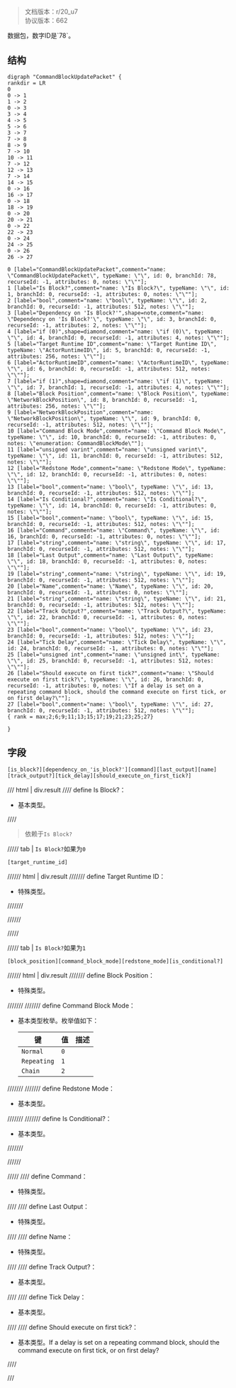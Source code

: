 # <!-- md:samp CommandBlockUpdatePacket -->

> 文档版本：r/20_u7<br/>协议版本：662

<!-- md:samp CommandBlockUpdatePacket -->数据包，数字ID是`78`。

## 结构

```viz
digraph "CommandBlockUpdatePacket" {
rankdir = LR
0
0 -> 1
1 -> 2
0 -> 3
3 -> 4
4 -> 5
5 -> 6
3 -> 7
7 -> 8
8 -> 9
7 -> 10
10 -> 11
7 -> 12
12 -> 13
7 -> 14
14 -> 15
0 -> 16
16 -> 17
0 -> 18
18 -> 19
0 -> 20
20 -> 21
0 -> 22
22 -> 23
0 -> 24
24 -> 25
0 -> 26
26 -> 27

0 [label="CommandBlockUpdatePacket",comment="name: \"CommandBlockUpdatePacket\", typeName: \"\", id: 0, branchId: 78, recurseId: -1, attributes: 0, notes: \"\""];
1 [label="Is Block?",comment="name: \"Is Block?\", typeName: \"\", id: 1, branchId: 0, recurseId: -1, attributes: 0, notes: \"\""];
2 [label="bool",comment="name: \"bool\", typeName: \"\", id: 2, branchId: 0, recurseId: -1, attributes: 512, notes: \"\""];
3 [label="Dependency on 'Is Block?'",shape=note,comment="name: \"Dependency on 'Is Block?'\", typeName: \"\", id: 3, branchId: 0, recurseId: -1, attributes: 2, notes: \"\""];
4 [label="if (0)",shape=diamond,comment="name: \"if (0)\", typeName: \"\", id: 4, branchId: 0, recurseId: -1, attributes: 4, notes: \"\""];
5 [label="Target Runtime ID",comment="name: \"Target Runtime ID\", typeName: \"ActorRuntimeID\", id: 5, branchId: 0, recurseId: -1, attributes: 256, notes: \"\""];
6 [label="ActorRuntimeID",comment="name: \"ActorRuntimeID\", typeName: \"\", id: 6, branchId: 0, recurseId: -1, attributes: 512, notes: \"\""];
7 [label="if (1)",shape=diamond,comment="name: \"if (1)\", typeName: \"\", id: 7, branchId: 1, recurseId: -1, attributes: 4, notes: \"\""];
8 [label="Block Position",comment="name: \"Block Position\", typeName: \"NetworkBlockPosition\", id: 8, branchId: 0, recurseId: -1, attributes: 256, notes: \"\""];
9 [label="NetworkBlockPosition",comment="name: \"NetworkBlockPosition\", typeName: \"\", id: 9, branchId: 0, recurseId: -1, attributes: 512, notes: \"\""];
10 [label="Command Block Mode",comment="name: \"Command Block Mode\", typeName: \"\", id: 10, branchId: 0, recurseId: -1, attributes: 0, notes: \"enumeration: CommandBlockMode\""];
11 [label="unsigned varint",comment="name: \"unsigned varint\", typeName: \"\", id: 11, branchId: 0, recurseId: -1, attributes: 512, notes: \"\""];
12 [label="Redstone Mode",comment="name: \"Redstone Mode\", typeName: \"\", id: 12, branchId: 0, recurseId: -1, attributes: 0, notes: \"\""];
13 [label="bool",comment="name: \"bool\", typeName: \"\", id: 13, branchId: 0, recurseId: -1, attributes: 512, notes: \"\""];
14 [label="Is Conditional?",comment="name: \"Is Conditional?\", typeName: \"\", id: 14, branchId: 0, recurseId: -1, attributes: 0, notes: \"\""];
15 [label="bool",comment="name: \"bool\", typeName: \"\", id: 15, branchId: 0, recurseId: -1, attributes: 512, notes: \"\""];
16 [label="Command",comment="name: \"Command\", typeName: \"\", id: 16, branchId: 0, recurseId: -1, attributes: 0, notes: \"\""];
17 [label="string",comment="name: \"string\", typeName: \"\", id: 17, branchId: 0, recurseId: -1, attributes: 512, notes: \"\""];
18 [label="Last Output",comment="name: \"Last Output\", typeName: \"\", id: 18, branchId: 0, recurseId: -1, attributes: 0, notes: \"\""];
19 [label="string",comment="name: \"string\", typeName: \"\", id: 19, branchId: 0, recurseId: -1, attributes: 512, notes: \"\""];
20 [label="Name",comment="name: \"Name\", typeName: \"\", id: 20, branchId: 0, recurseId: -1, attributes: 0, notes: \"\""];
21 [label="string",comment="name: \"string\", typeName: \"\", id: 21, branchId: 0, recurseId: -1, attributes: 512, notes: \"\""];
22 [label="Track Output?",comment="name: \"Track Output?\", typeName: \"\", id: 22, branchId: 0, recurseId: -1, attributes: 0, notes: \"\""];
23 [label="bool",comment="name: \"bool\", typeName: \"\", id: 23, branchId: 0, recurseId: -1, attributes: 512, notes: \"\""];
24 [label="Tick Delay",comment="name: \"Tick Delay\", typeName: \"\", id: 24, branchId: 0, recurseId: -1, attributes: 0, notes: \"\""];
25 [label="unsigned int",comment="name: \"unsigned int\", typeName: \"\", id: 25, branchId: 0, recurseId: -1, attributes: 512, notes: \"\""];
26 [label="Should execute on first tick?",comment="name: \"Should execute on first tick?\", typeName: \"\", id: 26, branchId: 0, recurseId: -1, attributes: 0, notes: \"If a delay is set on a repeating command block, should the command execute on first tick, or on first delay?\""];
27 [label="bool",comment="name: \"bool\", typeName: \"\", id: 27, branchId: 0, recurseId: -1, attributes: 512, notes: \"\""];
{ rank = max;2;6;9;11;13;15;17;19;21;23;25;27}

}

```

## 字段

```title='CommandBlockUpdatePacket'
[is_block?][dependency_on_'is_block?'][command][last_output][name][track_output?][tick_delay][should_execute_on_first_tick?]
```

/// html | div.result
//// define
Is Block?：<!-- md:samp bool -->

- 基本类型。


////
> 依赖于`Is Block?`

///// tab | `Is Block?`如果为`0`
```title='if (0)'
[target_runtime_id]
```

////// html | div.result
/////// define
Target Runtime ID：[<!-- md:samp ActorRuntimeID -->](../types/actorruntimeid.md)

- 特殊类型。


///////

//////

/////

///// tab | `Is Block?`如果为`1`
```title='if (1)'
[block_position][command_block_mode][redstone_mode][is_conditional?]
```

////// html | div.result
/////// define
Block Position：[<!-- md:samp NetworkBlockPosition -->](../types/networkblockposition.md)

- 特殊类型。


///////
/////// define
Command Block Mode：<!-- md:samp unsigned varint -->

- 基本类型枚举。枚举值如下：

  |键|值|描述|
  |---|---|---|
  |`Normal`|`0`||
  |`Repeating`|`1`||
  |`Chain`|`2`||



///////
/////// define
Redstone Mode：<!-- md:samp bool -->

- 基本类型。


///////
/////// define
Is Conditional?：<!-- md:samp bool -->

- 基本类型。


///////

//////

/////
//// define
Command：[<!-- md:samp string -->](../types/string.md)

- 特殊类型。


////
//// define
Last Output：[<!-- md:samp string -->](../types/string.md)

- 特殊类型。


////
//// define
Name：[<!-- md:samp string -->](../types/string.md)

- 特殊类型。


////
//// define
Track Output?：<!-- md:samp bool -->

- 基本类型。


////
//// define
Tick Delay：<!-- md:samp unsigned int -->

- 基本类型。


////
//// define
Should execute on first tick?：<!-- md:samp bool -->

- 基本类型。If a delay is set on a repeating command block, should the command execute on first tick, or on first delay?


////

///

